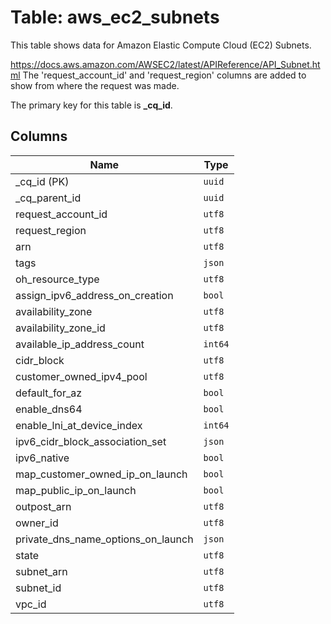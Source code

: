 # Table: aws_ec2_subnets

This table shows data for Amazon Elastic Compute Cloud (EC2) Subnets.

https://docs.aws.amazon.com/AWSEC2/latest/APIReference/API_Subnet.html
The 'request_account_id' and 'request_region' columns are added to show from where the request was made.

The primary key for this table is **_cq_id**.

## Columns

| Name          | Type          |
| ------------- | ------------- |
|_cq_id (PK)|`uuid`|
|_cq_parent_id|`uuid`|
|request_account_id|`utf8`|
|request_region|`utf8`|
|arn|`utf8`|
|tags|`json`|
|oh_resource_type|`utf8`|
|assign_ipv6_address_on_creation|`bool`|
|availability_zone|`utf8`|
|availability_zone_id|`utf8`|
|available_ip_address_count|`int64`|
|cidr_block|`utf8`|
|customer_owned_ipv4_pool|`utf8`|
|default_for_az|`bool`|
|enable_dns64|`bool`|
|enable_lni_at_device_index|`int64`|
|ipv6_cidr_block_association_set|`json`|
|ipv6_native|`bool`|
|map_customer_owned_ip_on_launch|`bool`|
|map_public_ip_on_launch|`bool`|
|outpost_arn|`utf8`|
|owner_id|`utf8`|
|private_dns_name_options_on_launch|`json`|
|state|`utf8`|
|subnet_arn|`utf8`|
|subnet_id|`utf8`|
|vpc_id|`utf8`|